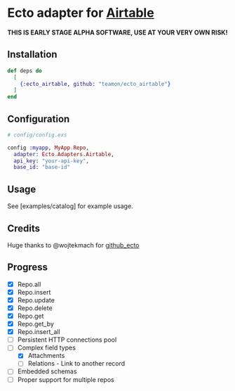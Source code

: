 # Ecto adapter for [Airtable](https://airtable.com/)

**THIS IS EARLY STAGE ALPHA SOFTWARE, USE AT YOUR VERY OWN RISK!**


## Installation

```elixir
def deps do
  [
    {:ecto_airtable, github: "teamon/ecto_airtable"}
  ]
end
```

## Configuration

```elixir
# config/config.exs

config :myapp, MyApp.Repo,
  adapter: Ecto.Adapters.Airtable,
  api_key: "your-api-key",
  base_id: "base-id"

```

## Usage

See [examples/catalog] for example usage.

## Credits

Huge thanks to @wojtekmach for [github_ecto](https://github.com/wojtekmach/github_ecto)


## Progress
- [x] Repo.all
- [x] Repo.insert
- [x] Repo.update
- [x] Repo.delete
- [x] Repo.get
- [x] Repo.get_by
- [x] Repo.insert_all
- [ ] Persistent HTTP connections pool
- [ ] Complex field types
  - [x] Attachments
  - [ ] Relations - Link to another record
- [ ] Embedded schemas
- [ ] Proper support for multiple repos

